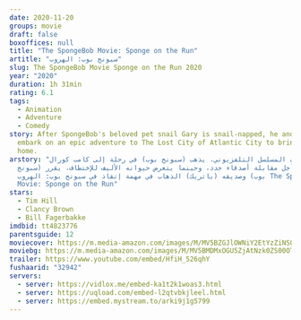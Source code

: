 ```yaml
---
date: 2020-11-20
groups: movie
draft: false
boxoffices: null
title: "The SpongeBob Movie: Sponge on the Run"
artitle: "سبونج بوب: الهروب"
slug: The SpongeBob Movie Sponge on the Run 2020
year: "2020"
duration: 1h 31min
rating: 6.1
tags:
  - Animation
  - Adventure
  - Comedy
story: After SpongeBob's beloved pet snail Gary is snail-napped, he and Patrick
  embark on an epic adventure to The Lost City of Atlantic City to bring Gary
  home.
arstory: "قبل أحداث المسلسل التلفزيوني، يذهب (سبونج بوب) في رحلة إلى كامب كورال
  من أجل مقابلة أصدقاء جدد، وحينما يتعرض حيوانه الأليف للإختطاف، يقرر (سبونج
  بوب) وصديقه (باتريك) الذهاب في مهمة إنقاذ في سبونج بوب: الهروب The SpongeBob
  Movie: Sponge on the Run"
stars:
  - Tim Hill
  - Clancy Brown
  - Bill Fagerbakke
imdbid: tt4823776
parentsguide: 12
moviecover: https://m.media-amazon.com/images/M/MV5BZGJlOWNiY2EtYzZiNS00MjZiLWFhOWMtNDkyZDYwMTllNmE0XkEyXkFqcGdeQXVyNjEwMDU4NDI@._V1_FMjpg_UX1012_.jpg
moviebg: https://m.media-amazon.com/images/M/MV5BMDMxOGU5ZjAtNzk0ZS00OTNiLTllYzctMmY5NTdkNTQ1MDgxXkEyXkFqcGdeQXVyMzA0MzAzOTc@._V1_FMjpg_UX1206_.jpg
trailer: https://www.youtube.com/embed/HfiH_526qhY
fushaarid: "32942"
servers:
  - server: https://vidlox.me/embed-ka1t2k1woas3.html
  - server: https://uqload.com/embed-l2qtvbkjleel.html
  - server: https://embed.mystream.to/arki9j1g5799
---
```

